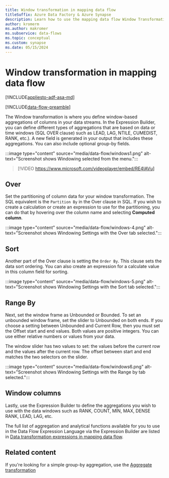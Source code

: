 ```yaml
---
title: Window transformation in mapping data flow
titleSuffix: Azure Data Factory & Azure Synapse
description: Learn how to use the mapping data flow Window Transformation in Azure Data Factory and Synapse Analytics pipelines.
author: kromerm
ms.author: makromer
ms.subservice: data-flows
ms.topic: conceptual
ms.custom: synapse
ms.date: 05/15/2024
---
```


# Window transformation in mapping data flow

[!INCLUDE[appliesto-adf-asa-md](includes/appliesto-adf-asa-md.md)]

[!INCLUDE[data-flow-preamble](includes/data-flow-preamble.md)]

The Window transformation is where you define window-based aggregations of columns in your data streams. In the Expression Builder, you can define different types of aggregations that are based on data or time windows (SQL OVER clause) such as LEAD, LAG, NTILE, CUMEDIST, RANK, etc.). A new field is generated in your output that includes these aggregations. You can also include optional group-by fields.

:::image type="content" source="media/data-flow/windows1.png" alt-text="Screenshot shows Windowing selected from the menu.":::

> [!VIDEO https://www.microsoft.com/videoplayer/embed/RE4IAVu]

## Over
Set the partitioning of column data for your window transformation. The SQL equivalent is the ```Partition By``` in the Over clause in SQL. If you wish to create a calculation or create an expression to use for the partitioning, you can do that by hovering over the column name and selecting **Computed column**.

:::image type="content" source="media/data-flow/windows-4.png" alt-text="Screenshot shows Windowing Settings with the Over tab selected.":::

## Sort
Another part of the Over clause is setting the ```Order By```. This clause sets the data sort ordering. You can also create an expression for a calculate value in this column field for sorting.

:::image type="content" source="media/data-flow/windows-5.png" alt-text="Screenshot shows Windowing Settings with the Sort tab selected.":::

## Range By
Next, set the window frame as Unbounded or Bounded. To set an unbounded window frame, set the slider to Unbounded on both ends. If you choose a setting between Unbounded and Current Row, then you must set the Offset start and end values. Both values are positive integers. You can use either relative numbers or values from your data.

The window slider has two values to set: the values before the current row and the values after the current row. The offset between start and end matches the two selectors on the slider.

:::image type="content" source="media/data-flow/windows6.png" alt-text="Screenshot shows Windowing Settings with the Range by tab selected.":::

## Window columns
Lastly, use the Expression Builder to define the aggregations you wish to use with the data windows such as RANK, COUNT, MIN, MAX, DENSE RANK, LEAD, LAG, etc.

The full list of aggregation and analytical functions available for you to use in the Data Flow Expression Language via the Expression Builder are listed in [Data transformation expressions in mapping data flow](data-transformation-functions.md).

## Related content

If you're looking for a simple group-by aggregation, use the [Aggregate transformation](data-flow-aggregate.md)
